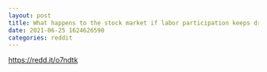 ```yaml
--- 
layout: post 
title: What happens to the stock market if labor participation keeps dropping? 
date: 2021-06-25 1624626590 
categories: reddit 
--- 
```

https://redd.it/o7ndtk